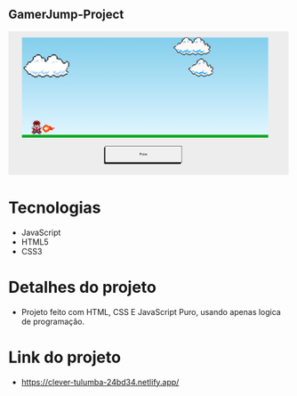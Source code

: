 ## GamerJump-Project

<img src='./img/print.png'>

# Tecnologias

- JavaScript
- HTML5
- CSS3

# Detalhes do projeto

-  Projeto feito com HTML, CSS E JavaScript Puro, usando apenas logica de programação.

# Link do projeto

- https://clever-tulumba-24bd34.netlify.app/

